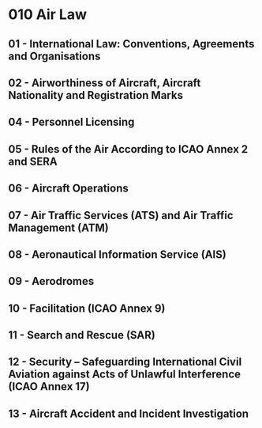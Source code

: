# 010 Air Law

## 01 - International Law: Conventions, Agreements and Organisations

## 02 - Airworthiness of Aircraft, Aircraft Nationality and Registration Marks

## 04 - Personnel Licensing

## 05 - Rules of the Air According to ICAO Annex 2 and SERA

## 06 - Aircraft Operations

## 07 - Air Traffic Services (ATS) and Air Traffic Management (ATM)

## 08 - Aeronautical Information Service (AIS)

## 09 - Aerodromes

## 10 - Facilitation (ICAO Annex 9)

## 11 - Search and Rescue (SAR)

## 12 - Security – Safeguarding International Civil Aviation against Acts of Unlawful Interference (ICAO Annex 17)

## 13 - Aircraft Accident and Incident Investigation
